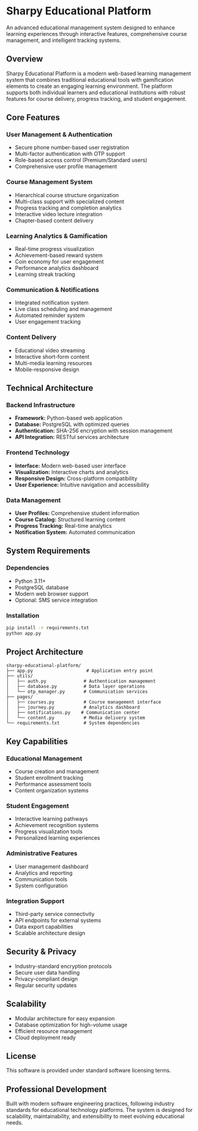 # Sharpy Educational Platform

An advanced educational management system designed to enhance learning experiences through interactive features, comprehensive course management, and intelligent tracking systems.

## Overview

Sharpy Educational Platform is a modern web-based learning management system that combines traditional educational tools with gamification elements to create an engaging learning environment. The platform supports both individual learners and educational institutions with robust features for course delivery, progress tracking, and student engagement.

## Core Features

### User Management & Authentication
- Secure phone number-based user registration
- Multi-factor authentication with OTP support
- Role-based access control (Premium/Standard users)
- Comprehensive user profile management

### Course Management System
- Hierarchical course structure organization
- Multi-class support with specialized content
- Progress tracking and completion analytics
- Interactive video lecture integration
- Chapter-based content delivery

### Learning Analytics & Gamification
- Real-time progress visualization
- Achievement-based reward system
- Coin economy for user engagement
- Performance analytics dashboard
- Learning streak tracking

### Communication & Notifications
- Integrated notification system
- Live class scheduling and management
- Automated reminder system
- User engagement tracking

### Content Delivery
- Educational video streaming
- Interactive short-form content
- Multi-media learning resources
- Mobile-responsive design

## Technical Architecture

### Backend Infrastructure
- **Framework:** Python-based web application
- **Database:** PostgreSQL with optimized queries
- **Authentication:** SHA-256 encryption with session management
- **API Integration:** RESTful services architecture

### Frontend Technology
- **Interface:** Modern web-based user interface
- **Visualization:** Interactive charts and analytics
- **Responsive Design:** Cross-platform compatibility
- **User Experience:** Intuitive navigation and accessibility

### Data Management
- **User Profiles:** Comprehensive student information
- **Course Catalog:** Structured learning content
- **Progress Tracking:** Real-time analytics
- **Notification System:** Automated communication

## System Requirements

### Dependencies
- Python 3.11+
- PostgreSQL database
- Modern web browser support
- Optional: SMS service integration

### Installation
```bash
pip install -r requirements.txt
python app.py
```

## Project Architecture

```
sharpy-educational-platform/
├── app.py                    # Application entry point
├── utils/
│   ├── auth.py              # Authentication management
│   ├── database.py          # Data layer operations
│   └── otp_manager.py       # Communication services
├── pages/
│   ├── courses.py           # Course management interface
│   ├── journey.py           # Analytics dashboard
│   ├── notifications.py    # Communication center
│   └── content.py           # Media delivery system
└── requirements.txt         # System dependencies
```

## Key Capabilities

### Educational Management
- Course creation and management
- Student enrollment tracking
- Performance assessment tools
- Content organization systems

### Student Engagement
- Interactive learning pathways
- Achievement recognition systems
- Progress visualization tools
- Personalized learning experiences

### Administrative Features
- User management dashboard
- Analytics and reporting
- Communication tools
- System configuration

### Integration Support
- Third-party service connectivity
- API endpoints for external systems
- Data export capabilities
- Scalable architecture design

## Security & Privacy

- Industry-standard encryption protocols
- Secure user data handling
- Privacy-compliant design
- Regular security updates

## Scalability

- Modular architecture for easy expansion
- Database optimization for high-volume usage
- Efficient resource management
- Cloud deployment ready

## License

This software is provided under standard software licensing terms.

## Professional Development

Built with modern software engineering practices, following industry standards for educational technology platforms. The system is designed for scalability, maintainability, and extensibility to meet evolving educational needs.